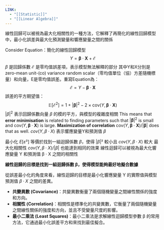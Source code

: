 ```yaml
---
LINK:
  - "[[Statistic]]"
  - "[[Linear Algebra]]"
---
```

線性回歸可以被視為最大化相關性的一種方法，它解釋了再簡化的線性回歸模型中，最小化誤差與最大化預測變量和響應變量之間的關係

Consider Equation：簡化的線性回歸模型
$$
Y = \boldsymbol{\beta} \cdot \mathbf{X} + \mathcal{E}
$$
$\beta$ 是回歸係數 $\mathcal{E}$ 是零均值誤差項，表示模型無法解釋的部分
其中Y和X分別是zero-mean unit-(co) variance random scalar（零均值單位（協）方差隨機標量）和向量，E是零均值誤差。重寫Equation為：
$$
\mathcal{E} = Y - \boldsymbol{\beta} \cdot \mathbf{X}
$$
誤差的平方期望值：
$$
\mathbb{E}[\mathcal{E}^2] = 1 + |\boldsymbol{\beta}|^2 - 2 \times \text{cov}(Y, \boldsymbol{\beta} \cdot \mathbf{X})
$$
$|{\beta}|^2$ 表示回歸係數向量 $\beta$ 的模的平方，與模型的複雜度相關
This means that $\textbf{error minimisation}$ is related to finding parameters such that $|\boldsymbol{\beta}|^2$ is small and $\text{cov}(Y, \boldsymbol{\beta} \cdot \mathbf{X})$ is large. $\textbf{Maximization of correlation}$ $\text{cov}(Y, \boldsymbol{\beta} \cdot \mathbf{X})/|\boldsymbol{\beta}|$ does that as well.
$cov(Y, β · X)$ 表示響應變量Y和預測值 ${\beta}$ 

最小化 $E[ε²]$ 等價於找到一組迴歸係數 $β$，使得 $|β|²$ 較小且 $cov(Y, β · X)$ 較大
最大化相關性 $cov(Y, β · X) / |β|$ 也能達到相同的效果
線性迴歸可以被視為最大化響應變量 Y 和預測值 β · X 之間的相關性


**線性迴歸的目標是找到一組迴歸係數 β，使得模型能夠最好地擬合數據**

從誤差最小化的角度來看，線性迴歸的目標是最小化響應變量 Y 的實際值與模型預測值 $β · X$ 之間的差異。


- **共變異數 (Covariance)**：共變異數衡量了兩個隨機變量之間線性關係的強度和方向。
- **相關性 (Correlation)**：相關性是標準化的共變異數，它衡量了兩個隨機變量之間線性關係的強度和方向，並且不受變量尺度的影響。
- **最小二乘法 (Least Squares)**：最小二乘法是求解線性迴歸模型參數 β 的常用方法，它通過最小化誤差平方和來找到最佳擬合。












